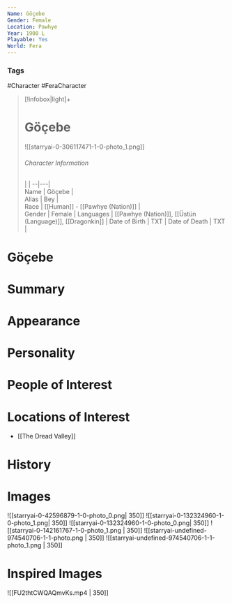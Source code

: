 ```yaml
---
Name: Göçebe
Gender: Female
Location: Pawhye
Year: 1900 L
Playable: Yes
World: Fera
---
```


### Tags
#Character #FeraCharacter 

> [!infobox|light]+  
> # Göçebe
> ![[starryai-0-306117471-1-0-photo_1.png]]
> ###### Character Information
>  |   |
> --|---|  
> Name | Göçebe |  
> Alias | Bey |  
> Race | [[Human]] - [[Pawhye (Nation)]] |  
> Gender | Female |
> Languages | [[Pawhye (Nation)]], [[Üstün (Language)]], [[Dragonkin]] |
> Date of Birth | TXT |
> Date of Death | TXT |

# Göçebe

# Summary

# Appearance

# Personality

# People of Interest

# Locations of Interest
- [[The Dread Valley]]

# History

# Images
![[starryai-0-42596879-1-0-photo_0.png| 350]]
![[starryai-0-132324960-1-0-photo_1.png| 350]]
![[starryai-0-132324960-1-0-photo_0.png| 350]]
![[starryai-0-142161767-1-0-photo_1.png | 350]]
![[starryai-undefined-974540706-1-1-photo.png | 350]]
![[starryai-undefined-974540706-1-1-photo_1.png | 350]]

# Inspired Images
![[FU2thtCWQAQmvKs.mp4 | 350]]